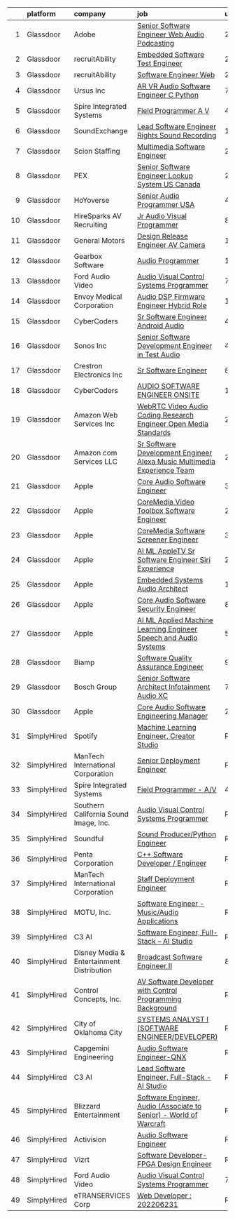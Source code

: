 

|    | platform    | company                                   | job                                                                                                                                                                                                                                                                                                                                                                                                                                                                                                                                                                                                                                                                                                                                                                                                                                                                                                                                                                                                                                                                                                                                                                                                                                                                                                                                                                                                                                                                       | update_time   | location                       |
|---:|:------------|:------------------------------------------|:--------------------------------------------------------------------------------------------------------------------------------------------------------------------------------------------------------------------------------------------------------------------------------------------------------------------------------------------------------------------------------------------------------------------------------------------------------------------------------------------------------------------------------------------------------------------------------------------------------------------------------------------------------------------------------------------------------------------------------------------------------------------------------------------------------------------------------------------------------------------------------------------------------------------------------------------------------------------------------------------------------------------------------------------------------------------------------------------------------------------------------------------------------------------------------------------------------------------------------------------------------------------------------------------------------------------------------------------------------------------------------------------------------------------------------------------------------------------------|:--------------|:-------------------------------|
|  1 | Glassdoor   | Adobe                                     | [Senior Software Engineer  Web   Audio   Podcasting ](https://www.glassdoor.com/partner/jobListing.htm?pos=118&ao=1136043&s=58&guid=0000018205c480299f495801545ea239&src=GD_JOB_AD&t=SR&vt=w&cs=1_be61c827&cb=1657954140731&jobListingId=1008002518254&jrtk=3-0-1g82s908skf3o801-1g82s909bi176800-64add86b6b132821-)                                                                                                                                                                                                                                                                                                                                                                                                                                                                                                                                                                                                                                                                                                                                                                                                                                                                                                                                                                                                                                                                                                                                                      | 2d            | New York, NY                   |
|  2 | Glassdoor   | recruitAbility                            | [Embedded Software Test Engineer](https://www.glassdoor.com/partner/jobListing.htm?pos=109&ao=1110586&s=58&guid=0000018205c480299f495801545ea239&src=GD_JOB_AD&t=SR&vt=w&ea=1&cs=1_becf4721&cb=1657954140730&jobListingId=1008003116419&cpc=BAEB662971763A76&jrtk=3-0-1g82s908skf3o801-1g82s909bi176800-14ee1085f0ddd77c--6NYlbfkN0CGG9KWCDlpnNsyBDyIiP_Q0811kl3MMa1wmNp0I1WtkTaTZU1gJWaiKEGe9oYuZ3DHn8XTUqrU6PjClY0KvtMUqA80y_WMLTe7ZnanjtNK0bEw3SGtCO1O1LCWK6c0wNjzUvOERm-5kJe6aoNMpkHGPvLMIIz7_rd0O-OMhoitjeJxwIV1ii1KXQqgfAn9YMMzM-A8JNfNbXdNAwW59u8lPpT4UYxP6jzZsM8PKrA7hmg91UaBtwBF0KlBTwyWeoXsoKdMBBi8HG-twbsL8L_9_quYijh44RrsI1m7V6trd01RepdClusULqqqLdvVdURGg6V_ftIAHQR12iDUQWVaaHBrkT92sWiqIeYR1jtCSSEcN_2b74EwueU8CnHT1eV9FRtuTmGj0uH5Vz25JIt0ZO7UGhzp7denW22vqHbRy8STNPMDjC7OaJ2z1Tncem4dMtQkTQhMg8fK69byWcUoyvMachpy76l4OPR5d0o9VHIufCHAlzdIrMldNv6QmcAjUhnrdeMesg%3D%3D)                                                                                                                                                                                                                                                                                                                                                                                                                                                                                                                                                                                    | 2d            | Anaheim, CA                    |
|  3 | Glassdoor   | recruitAbility                            | [Software Engineer  Web](https://www.glassdoor.com/partner/jobListing.htm?pos=112&ao=1110586&s=58&guid=0000018205c480299f495801545ea239&src=GD_JOB_AD&t=SR&vt=w&ea=1&cs=1_e9bef55f&cb=1657954140730&jobListingId=1008003116265&cpc=0FE1F5EA2BC84A01&jrtk=3-0-1g82s908skf3o801-1g82s909bi176800-6ad9ddb9c448fb14--6NYlbfkN0CGG9KWCDlpnNsyBDyIiP_Q0811kl3MMa1wmNp0I1WtkTaTZU1gJWaiKEGe9oYuZ3DHn8XTUqrU6KwcH8-67kXiV27aB4BIG-relbCmTpqbodpJLhoXnjzNVRkwaTmVJvs1ch1w6bfXJZY9hPF1Z6WKVJ1MjVJXmWRPAY8QfRMx-NiD3ODvP0LtSBFOAN2BiQpOT6ZiGDGO2UNtGparHBKu8qTbc3eIyRbqr-lssEeGuU9zMwVSscy3jAv-9qCgonz3-TqNM6u7JeuiNQGALxtke1x4r4VB9n72gQKwse6LPXuJLiQp7JlnrBHfYgjbmDNsxcB9b-R5sbp_6Ze500ZbbnSXTE81eeYp-elcWcvg847akIhubSYPIM5rNOfqbYGnt7yLEyuyoRB78qtUAuyiQ1GtMM5wn3ByiF7JWDUod9heC6pXYHimYL-AcgOdBJoq84zh7rl3AHwVrz-Tj8QWkJClMag3sBgMLnJUfyifC7-Ko1bwx2JDHedvlz2MRIp4M5reOIueVg%3D%3D)                                                                                                                                                                                                                                                                                                                                                                                                                                                                                                                                                                                             | 2d            | Anaheim, CA                    |
|  4 | Glassdoor   | Ursus  Inc                                | [AR VR Audio Software Engineer   C   Python](https://www.glassdoor.com/partner/jobListing.htm?pos=111&ao=1110586&s=58&guid=0000018205c480299f495801545ea239&src=GD_JOB_AD&t=SR&vt=w&ea=1&cs=1_b2b820ce&cb=1657954140730&jobListingId=1007993377891&cpc=C891152315FA1AD8&jrtk=3-0-1g82s908skf3o801-1g82s909bi176800-aa3ce2fb02d8ce81--6NYlbfkN0CT8vBT9H5mqECx2dfLV_FONLPDKpIRssxVwtj05Tmm4rA5I0VNOPdM1oYsK66ov5oIrm6uNt0XDvpl2KYEwQICSaD5MLEKBZUJ16SpRSONk4KxDzLgWuNHc-mKZGUkO1IWuKva4frPteSuou09hRerYEP3Zpi81Lc8E9fKSHP7VIDxORxefithbZH9PCMwkDukGkVZREcWMM9hVPJ9fODmdt4RfzPiA7lnwPGjRh2I_k9VvPcZ9j8QIULubvdA6fo_5Nl_hcuOiz1TaPpLI9OQl0YoX_Ue4t-U8z3hCVWY2NboO7bSiJ273qSPoPBwZUJmjPPUGWEHR0nT0T575uWdTPPA7ZjrbbSxGbqVGjyCk1UhyvZhBi-l_V56YZSPh1fZG45zXJbY7DgqN2M7wRciRJWpi53Ck_8btodY9ZcvlXGH7Q_OCQQBwJhZBfpPhnSXGF9VLTinmqh36fa3vohhcIbOlHJ1HtBzaRK5F4yvuwZ3JlCf_leRQFrWW0VL9yFzi_ktEE6SKT5ELpvAbZeJx_LZ04ptGBQAjH_k1JVqVDPuu-vQGMpXgyVFNc96aK_oD1_lsobKxwW2rnoZU7h1oOfaFdu_XXi4Ev9c2gvy4dgMbIfwrqkHR9OXNVZaKJhPlF3A_odngGqZR_NgM9HJQY8rK9tmYfHoWGqmXFyMY-f8_oO9sory4IzKa19VFwRjI_nFqcafHkmsGkyc4qFhsZmwS6n1Ls4yNR2vj3ZukTolN6rS7k2Ej0yewpQLhxiTck-ktazu7BSPgfasQFcs5hLDL-cNR2OEbG-iQvwKwQTGGvaBuhXGleMU4dUw3B640Ap8hSJ7tAXO4oT3pNc2yMxy47ebnv_hPvCnklJw_NFzAm4bdv-Fse11F5_ND5xaqlfiyDD2E86nGdKS8W7p9vsFXlSutyfhyJnKoPgy-6lU9ru_6wKx9ZSNewsRDJ7Wkk1BM1hPFFgT-jEQVrs22JVD2tunvUE50P5dRBDxpF8-TUx2MT9x0CJIIA-N2Ys%3D)                                                       | 7d            | Redmond, WA                    |
|  5 | Glassdoor   | Spire Integrated Systems                  | [Field Programmer   A V](https://www.glassdoor.com/partner/jobListing.htm?pos=102&ao=1110586&s=58&guid=0000018205c480299f495801545ea239&src=GD_JOB_AD&t=SR&vt=w&ea=1&cs=1_c3f93a7d&cb=1657954140728&jobListingId=1007997639031&cpc=D99DB9A39DE67464&jrtk=3-0-1g82s908skf3o801-1g82s909bi176800-2397039f547f99e3--6NYlbfkN0CH4aig5Ztd-45FrZS1-WrZIx-owN4hI8D535o7deO_foMxi14zJY8Dl-iXBCi5-CM3w5g23qmJ-ktnjVnjuJBzx-cKeSf6eZw6woDE2hx1_Mnp2EQThVDPCgzoriW_Y-7NSX1ENEAuKAC6sQfhAm68rLxz6MK62uRJ3e5-n5roEiDcmNLtAaNDu1zfO-dBc7Lc30JXDwH_H8sRtP-CfBDfh2s6U5o74-8_xlh4tQRm3QhUzcMlf1xYPTK-scq8niFsVy9SJLkBOknl3mGUeM8DaFH-wdi5FqbhY_nR7qg68SLAuPmcvc5sbsudcSPy30buPFBIdXzpAYcUbNEyndH_Co66itdCUwlvbqzhZrBoj_U6GXX-lDSKwPpxWm9GIkS1N98bdDJ_k2MXpp-y0KmzEcl7EUJQbGFElzRABwKTJMfyGZ0XWhbmz4BSwKZKDMvKe4WBcvg8F7OsyH0gnOGL8X4DLIHsy99mSgOvz_Bs2lb4Qs3TiLNmyd7Iq5ggU4s%3D)                                                                                                                                                                                                                                                                                                                                                                                                                                                                                                                                                                                                           | 4d            | Troy, MI                       |
|  6 | Glassdoor   | SoundExchange                             | [Lead Software Engineer  Rights Sound Recording ](https://www.glassdoor.com/partner/jobListing.htm?pos=120&ao=1136043&s=58&guid=0000018205c480299f495801545ea239&src=GD_JOB_AD&t=SR&vt=w&ea=1&cs=1_e105f3e9&cb=1657954140731&jobListingId=1007985084763&jrtk=3-0-1g82s908skf3o801-1g82s909bi176800-7962e222d9be0501-)                                                                                                                                                                                                                                                                                                                                                                                                                                                                                                                                                                                                                                                                                                                                                                                                                                                                                                                                                                                                                                                                                                                                                     | 10d           | Remote                         |
|  7 | Glassdoor   | Scion Staffing                            | [Multimedia Software Engineer](https://www.glassdoor.com/partner/jobListing.htm?pos=103&ao=1110586&s=58&guid=0000018205c480299f495801545ea239&src=GD_JOB_AD&t=SR&vt=w&cs=1_16869d53&cb=1657954140727&jobListingId=1008008577735&cpc=87A0A889578C8297&jrtk=3-0-1g82s908skf3o801-1g82s909bi176800-86843f5f6ef372c1--6NYlbfkN0AxNjU9wWOnkzYrjpAN9mGGJnqCtvXlnsxswceXA4p8arctmlbenC8IxdF6uPF1Mr83u4JysOfJ9jXAqcnIyixLc8sR0avTryqxqhsjIuS_un4kaGkiHc7oB86RMT2ITrCdePbM3eD71JQdqznPbcYeVtpv43avgX-ITicl4Ngo4aUJJAOd8rZuN8B_SHgcLLOi0lDzpDPam73igpMsyUucKttsv7jFF5jXOVkLQRw-yFYMMSAy8aRKH9fuiHEDaEkVPh2Bp-08SkOsBCHIfMl-S5mIIuvB6GJcQcfxtg7CYtB_xzoS1u93cRxXhibJpyxoxoH43V-oveZsNJKIbsHs3WhdqN1JPOpbOm2Q7JAiRJwsaysDt-1OhdbkfAc1IPz2LT8VmCTInFtsmKLSF00vwTz0mPZfb5dCMdhkROvRywfYyjHlFVViW39gadi-RiUNLB4V--3s1wU-djhw45zILNqb7w1RdRALeQsXvT5nuXptjSsiih5pMSGw7owdZe6P3dXoFAXu-w%3D%3D)                                                                                                                                                                                                                                                                                                                                                                                                                                                                                                                                                                                            | 24h           | Redmond, WA                    |
|  8 | Glassdoor   | PEX                                       | [Senior Software Engineer   Lookup System  US  Canada ](https://www.glassdoor.com/partner/jobListing.htm?pos=116&ao=1136043&s=58&guid=0000018205c480299f495801545ea239&src=GD_JOB_AD&t=SR&vt=w&cs=1_4e58e232&cb=1657954140730&jobListingId=1008002579764&jrtk=3-0-1g82s908skf3o801-1g82s909bi176800-c509ac628109f22c-)                                                                                                                                                                                                                                                                                                                                                                                                                                                                                                                                                                                                                                                                                                                                                                                                                                                                                                                                                                                                                                                                                                                                                    | 2d            | Remote                         |
|  9 | Glassdoor   | HoYoverse                                 | [Senior Audio Programmer  USA ](https://www.glassdoor.com/partner/jobListing.htm?pos=126&ao=1136043&s=58&guid=0000018205c480299f495801545ea239&src=GD_JOB_AD&t=SR&vt=w&ea=1&cs=1_dfbc041e&cb=1657954140731&jobListingId=1007999002034&jrtk=3-0-1g82s908skf3o801-1g82s909bi176800-55bd4dff7ed35fd7-)                                                                                                                                                                                                                                                                                                                                                                                                                                                                                                                                                                                                                                                                                                                                                                                                                                                                                                                                                                                                                                                                                                                                                                       | 4d            | Los Angeles, CA                |
| 10 | Glassdoor   | HireSparks AV Recruiting                  | [Jr  Audio Visual Programmer](https://www.glassdoor.com/partner/jobListing.htm?pos=107&ao=1110586&s=58&guid=0000018205c480299f495801545ea239&src=GD_JOB_AD&t=SR&vt=w&ea=1&cs=1_f9a29d25&cb=1657954140729&jobListingId=1007990589401&cpc=65CC663E25211861&jrtk=3-0-1g82s908skf3o801-1g82s909bi176800-3645d3de07ee691e--6NYlbfkN0CgISsLKYw0qJRFWluNVVgIYeD3xM8qesrjCvAKwjwwKRSQqxAUlElEhVVO1a0J4Unh9MYd1JqPkQC11VzVzI6yg52sATyjgpvMUk0BUitp0u6dvzaBntZv5uGPwrmlY2rICOfOV3e1M7oxBnFa0aB2XTgOd7Gr7MyaAELUGl7tizV7Ga54Kq26hB4Sqs75kd-TBZF6lL8pm7gzSeuaHx0GLej2uOoRxPGk2Z2tC_MFI069jmk3_1rI62pUCevzEgY_Llva5QiHYVN4x38wKWz3icWtR0bGhWHzXki6Rg3IPApkW7BUcwYtQLVlyKY8MoCSVJ6-z_T50FU-Q4YxnASNuPOOrrnXFnBHhx9hzbyNwqYB7UtiNX2a18I0lEa1cwcilQDm7Qf2g7WmqRsqcgaItIIq3wJ0UZPZ-RP4vfyYyRc4KdavOmUdH_SLcM4MsDHAtjipxY5Sb7C8FXl3ZMcUVhdbz8XWslb_ilQ86rKYK8GL7irxCwkQWmbiTY-nXh4nOwsR5T-y8cyPbONrd3n-)                                                                                                                                                                                                                                                                                                                                                                                                                                                                                                                                                                                    | 8d            | Richmond, VA                   |
| 11 | Glassdoor   | General Motors                            | [Design Release Engineer   AV Camera](https://www.glassdoor.com/partner/jobListing.htm?pos=125&ao=1136043&s=58&guid=0000018205c480299f495801545ea239&src=GD_JOB_AD&t=SR&vt=w&cs=1_e11be92b&cb=1657954140731&jobListingId=1007979241599&jrtk=3-0-1g82s908skf3o801-1g82s909bi176800-e91fb23f7f6e60ba-)                                                                                                                                                                                                                                                                                                                                                                                                                                                                                                                                                                                                                                                                                                                                                                                                                                                                                                                                                                                                                                                                                                                                                                      | 13d           | Warren, MI                     |
| 12 | Glassdoor   | Gearbox Software                          | [Audio Programmer](https://www.glassdoor.com/partner/jobListing.htm?pos=117&ao=1136043&s=58&guid=0000018205c480299f495801545ea239&src=GD_JOB_AD&t=SR&vt=w&ea=1&cs=1_5429831e&cb=1657954140731&jobListingId=1008004819041&jrtk=3-0-1g82s908skf3o801-1g82s909bi176800-0db689fb5b7447f5-)                                                                                                                                                                                                                                                                                                                                                                                                                                                                                                                                                                                                                                                                                                                                                                                                                                                                                                                                                                                                                                                                                                                                                                                    | 1d            | Frisco, TX                     |
| 13 | Glassdoor   | Ford Audio Video                          | [Audio Visual Control Systems Programmer](https://www.glassdoor.com/partner/jobListing.htm?pos=108&ao=1110586&s=58&guid=0000018205c480299f495801545ea239&src=GD_JOB_AD&t=SR&vt=w&ea=1&cs=1_7999d364&cb=1657954140729&jobListingId=1007993153452&cpc=2CAED5C921A5F994&jrtk=3-0-1g82s908skf3o801-1g82s909bi176800-31a0b96f404ea3a8--6NYlbfkN0D5Qh5ztHRJazBopTDU4c15ovZ4yuEHLDrRszDAd4mXZRsr2aoL_6kyvfTn-LJU51pfre6E6lAVjteulF4h9j2DhtncMlFW9NACN249CLlXVlYCB3xTOuWZTqHHeUdDnJ_qGbF9xoTRWOwK2nfh0hweUL8UG5ul4oeMT6ZzQANxwJ9TDW0fm8JKqrqzg9XGIoEgUvOR2GE57nu5MfWlmyXhyBuNxDI-y9eeYMiOd8oj-J-9LKvDzsd_ZflZ7uJUY0Fdl8kStmJO_aUL-2gqtCCLWsspg83gVA0FElYutP5anEaCWLjgGTkcNhleEjYmo0hxJATbi7FlqmJEefyGddw2jgW46-Bh6QM2MAZdKOMkCQ5nNxcbCviRKNyMKEYCqOdEPgAvTe5MeAi_ITcmh_2zV5P0eWaociMQG3Kxdv6otw8Mrbxn_cLVHU__INHKvspoZoLVQTDfk-VUoU41Z1aOy2KxWqZUuXkQrIC54ZH_PbkAi-at9kkoxrQ0htIyY3BFAo3dynBMJBdpmkfC7SrH)                                                                                                                                                                                                                                                                                                                                                                                                                                                                                                                                                                        | 7d            | Dallas, TX                     |
| 14 | Glassdoor   | Envoy Medical Corporation                 | [Audio DSP Firmware Engineer  Hybrid Role ](https://www.glassdoor.com/partner/jobListing.htm?pos=101&ao=1110586&s=58&guid=0000018205c480299f495801545ea239&src=GD_JOB_AD&t=SR&vt=w&ea=1&cs=1_15ddcc0d&cb=1657954140727&jobListingId=1007982843269&cpc=281FE6ECBEE2538F&jrtk=3-0-1g82s908skf3o801-1g82s909bi176800-1a8667a6952a7d3f--6NYlbfkN0C2SVAOpOeIWQkPp9EeCSLxTLheLRty2uanDx8E9nXZ3vo_i2DCYlseHe8MlqP0GQrwO9cNewLpOxVPax3blNM7tR65ucCZ_LJY0bOTgnoi3fYnvrn6CGy52bnNlpOl79nDB8WILpGyF19NTpy5P6wBcBXV3KL3xsTIiZ_23L9qdJ9WrVTiU8K0LXcy-92zjF24LdP_fC4tQkPtPFCXfHU5itjzpElkzD4jKc6FjoR1bhU-XoKMTBLR6jwCx1KFRMy4Si7Z3YT9XFO-kK-jRklxym_lded6hnTO2ZJDSyONeU4kAe3mOhZxt25DqUS-sD8IDC3flvMJC1AfbX8CjoOf52wf_jh1mWEAEFY3UZHdtZitxh1rTzZSMztFOP9Qtxr6OA_JqEH3Og9Gos-7KbVPJ2Sqzg7Ml-HgZElIJXrACvVAzZEgKlzs7E3Xx2x0Dn_eW0F_WcqZh13OQn1ipVEaHO14MRgbRSjPf7RHsoR3QscI8B5BcA5wOQ6HECK3vNNILiKJPALTnFPHE3oZnQPFM-yLPBmwluA%3D)                                                                                                                                                                                                                                                                                                                                                                                                                                                                                                                                                        | 11d           | Saint Paul, MN                 |
| 15 | Glassdoor   | CyberCoders                               | [Sr  Software Engineer   Android Audio](https://www.glassdoor.com/partner/jobListing.htm?pos=114&ao=1110586&s=58&guid=0000018205c480299f495801545ea239&src=GD_JOB_AD&t=SR&vt=w&ea=1&cs=1_176633ca&cb=1657954140730&jobListingId=1007997833799&cpc=2CAED5C921A5F994&jrtk=3-0-1g82s908skf3o801-1g82s909bi176800-49675f4415adae16--6NYlbfkN0CpFJQzrgRR8WqXWK1qKKEqALWJw739KlKqr2H-MSI4eoBlI4EFrmor2FYZMP3muM3cVikKu2JHMIMHKH7OgsnobnFArsWob7FbP5p1dVI68KPdJDbuXPpjnTQjCriaqzd-851NEQ79SLd5dKuTeSn7kOpSuJM2odUQ_RL9ocUw034ZM1Gv5euE7Ae6RhwNfzPwF55rfeqVUfTnpebJoF9PFiVlfoVJ5nth3F3fGnJ53Bj2_2WsFz9F4Tb887LXNhjCfho_G5M5-P5fo2hOY45MRhreuhTQSCxAHWEMfeFEm0i65MtaOgzC2H6-92cKPp9vJ_y7xb0qeP0114Dd9Yyd0SZMjtF2G5sBCX4LzSlScA-rM0-fPzMp35vM1bkznbv1gI6fA2tPckFs1uPs3mB7V_h0FvqdLqSj76aowdz94ZZyBFuhrs4lB_YpT5LU-qMfgjpmNldUr_V62raPFN_0h10Ghz7A3wm8TnAmqHjpBQ-6Kt4zd5lGsjqFqKRf4gDObSgO-eXfz4QdiqJVkLDEm4VfWjyvEx6wlXZo0-iEqdph_171NY6qtqaSwQxqrhZ4US6h2gKKyw0wBYdJHaMyv0wooan-cG00yL2Tf5XeFofpLGaD6cegKRHbLCD1BaUng_ZfLFAF2uPb4oKjDEoaI20HZkesR1Cso3ckU3oWUTECgQhI9_QjlWLZb4xISHm3O5kjnhDm3lFY8a_8BSzH7xMx4t29cpe2R4BSdglaQ_NYmSD6l3Tc8uoox6Bs4Nk_uaOIjchIhyWboujeRIqUAhhMLgfkOBXVvaKy5D9zNPQoNQBmyv_lWBmTao1mF01UHfY-6-s6Q442QLB0mDxHHmDFkiuB9tndDIVVoffyMO9uaeuWdSjPhbCPTX-fOrzr5d5RCTbNLDLH2UavxpEEWW00sx_nTiCm-ps3B8EkiixGynJfn6HX5CRhqdKPbscR7NDB083vfavNPoklW0P3xoVthR7wJ0I%3D)                                                                                            | 4d            | Encinitas, CA                  |
| 16 | Glassdoor   | Sonos  Inc                                | [Senior Software Development Engineer in Test  Audio](https://www.glassdoor.com/partner/jobListing.htm?pos=121&ao=1136043&s=58&guid=0000018205c480299f495801545ea239&src=GD_JOB_AD&t=SR&vt=w&cs=1_c9117cf1&cb=1657954140731&jobListingId=1007998832395&jrtk=3-0-1g82s908skf3o801-1g82s909bi176800-caf06fc64295be09-)                                                                                                                                                                                                                                                                                                                                                                                                                                                                                                                                                                                                                                                                                                                                                                                                                                                                                                                                                                                                                                                                                                                                                      | 4d            | Boston, MA                     |
| 17 | Glassdoor   | Crestron Electronics Inc                  | [Sr  Software Engineer](https://www.glassdoor.com/partner/jobListing.htm?pos=130&ao=1136043&s=58&guid=0000018205c480299f495801545ea239&src=GD_JOB_AD&t=SR&vt=w&cs=1_47f41781&cb=1657954140731&jobListingId=1007991318867&jrtk=3-0-1g82s908skf3o801-1g82s909bi176800-606620f489b5f575-)                                                                                                                                                                                                                                                                                                                                                                                                                                                                                                                                                                                                                                                                                                                                                                                                                                                                                                                                                                                                                                                                                                                                                                                    | 8d            | Rockleigh, NJ                  |
| 18 | Glassdoor   | CyberCoders                               | [AUDIO SOFTWARE ENGINEER   ONSITE](https://www.glassdoor.com/partner/jobListing.htm?pos=113&ao=1110586&s=58&guid=0000018205c480299f495801545ea239&src=GD_JOB_AD&t=SR&vt=w&ea=1&cs=1_e2b35e1c&cb=1657954140730&jobListingId=1008006665023&cpc=FB7E4A1762AE5BEC&jrtk=3-0-1g82s908skf3o801-1g82s909bi176800-2ff1cc77f42eddd1--6NYlbfkN0CpFJQzrgRR8WqXWK1qKKEqALWJw739KlKqr2H-MSI4eoBlI4EFrmor2FYZMP3muM2kxx5uO2PbG22L_DqjMKSGkSMr72wuFRtQPwBrIZDfiGff-0c872zVycMFxCNRASn7iQ4bjUvM0HYH4hP_2s7LsNaLu3YU4warQa8DVGQJOsQ5qDGQh8IxKe8X4J7xeL1hAf51JeJXzr4_cPLYVlPgauIxXt2DZNTKq-hyrz7yGitC-8uCsdCVQIVZtK9NUkwydhbE4uj18oBihMx11YiHanxTJ480rNA0O4zO-zrFyv397FaG3su23w2UD6TRhV5WeZK4dM6-n8IFLtZ0S1ZtOB-9cCPUTp01tTIDF4ZFCwfFgkQ-yyeP0guOh_rYZMIsEXdO6WgZcVBUoJguctLZMIttE9uijCbOoKFOLKQuy-CMedIC7UEJXiL15vUbnNVYp6aworOoGFf0XiydjUKAZ9zz5vPKEieOZVb5hTA-2s3_XkO_FGQ8-JEiPVx-3leJIbIvhS8rnVVztvuLUyjDgHVG652vnCwDEJQup7D3rnLsRlzBpR00kfQM0VfhjXWKxPkj_d5HZIVMMRl8pHpFU5QHW-9u-SuggCusyCV_yq3TwKxyMQQyj8QS-QNWzm84Xj6LG6wgKU8vp16doAFL62dsUiGr9MW-YW14LKmHZAhkdqNtCG92hcNu6mCWPuSikFkp3G_poLS0jlF08geoJmITrSO8_iT09wHR2zeJUXy7aGE5aW_wpUujVkSVzpuq3Zd1xzYCHsX6TaoFfV_HqxRFwDA_d4xSj6ctLz7JhaGYaJqaKH--jjxTNUNdhYM0LoamS-XyaC6VBa4OjGJfUnOqLojPMPIDYi2QCOjBTPn1OpLmynmh5dcLECZrBF5fn4YdU09EGb8l86OYsXQVzR1CVkTfR11-rEXZedWP8-nteI7WaRg83wv8DM18pH3y3SG_1INUkfXcL9TIP_4cWx7Banz9Q3CX4dXH318evQ%3D%3D)                                                                                   | 1d            | San Jose, CA                   |
| 19 | Glassdoor   | Amazon Web Services  Inc                  | [WebRTC   Video Audio Coding Research Engineer  Open Media Standards](https://www.glassdoor.com/partner/jobListing.htm?pos=123&ao=1136043&s=58&guid=0000018205c480299f495801545ea239&src=GD_JOB_AD&t=SR&vt=w&cs=1_ab98fae1&cb=1657954140731&jobListingId=1008008707219&jrtk=3-0-1g82s908skf3o801-1g82s909bi176800-9c2a35bc84563ab9-)                                                                                                                                                                                                                                                                                                                                                                                                                                                                                                                                                                                                                                                                                                                                                                                                                                                                                                                                                                                                                                                                                                                                      | 24h           | East Palo Alto, CA             |
| 20 | Glassdoor   | Amazon com Services LLC                   | [Sr  Software Development Engineer  Alexa Music Multimedia Experience Team](https://www.glassdoor.com/partner/jobListing.htm?pos=122&ao=1136043&s=58&guid=0000018205c480299f495801545ea239&src=GD_JOB_AD&t=SR&vt=w&cs=1_1a6aa2b0&cb=1657954140731&jobListingId=1008001957051&jrtk=3-0-1g82s908skf3o801-1g82s909bi176800-a5865f222abe1876-)                                                                                                                                                                                                                                                                                                                                                                                                                                                                                                                                                                                                                                                                                                                                                                                                                                                                                                                                                                                                                                                                                                                                | 2d            | Seattle, WA                    |
| 21 | Glassdoor   | Apple                                     | [Core Audio Software Engineer](https://www.glassdoor.com/partner/jobListing.htm?pos=115&ao=1136043&s=58&guid=0000018205c480299f495801545ea239&src=GD_JOB_AD&t=SR&vt=w&cs=1_149789c0&cb=1657954140730&jobListingId=1008001678964&jrtk=3-0-1g82s908skf3o801-1g82s909bi176800-fec588ef0f4fa1db-)                                                                                                                                                                                                                                                                                                                                                                                                                                                                                                                                                                                                                                                                                                                                                                                                                                                                                                                                                                                                                                                                                                                                                                             | 3d            | Cupertino, CA                  |
| 22 | Glassdoor   | Apple                                     | [CoreMedia Video Toolbox Software Engineer](https://www.glassdoor.com/partner/jobListing.htm?pos=105&ao=1110586&s=58&guid=0000018205c480299f495801545ea239&src=GD_JOB_AD&t=SR&vt=w&cs=1_690bb4f7&cb=1657954140728&jobListingId=1008009138645&cpc=FB7E4A1762AE5BEC&jrtk=3-0-1g82s908skf3o801-1g82s909bi176800-1f9cfe7e86b5b2a0--6NYlbfkN0BvKrLyj5gPmtZO9T8euul8TCxuuKNOtzRJOomxnwSEodTz2Bc-sPZlC5mDe-NOaJhD_Bkt0MftzV6HNkf3iH5C-gDV5Z6RmFNLmPBZAnWt4LqG2FsQJus6ufqmPnE6A0izbS0UuNxE5wCPoBM2bGBI9Kq0K8JSkf-6Pb_JmDENLklk5hRh8XR3plALLdOWjDk6L7j3nVpGR41bnqd9KWOufDVrvHEKh0V_ScSgX7tgZd1f6Lldg80IHYYR7hfpln7RoCLZ2OFqNicGB37ghTyLQp5nOtAyTnPB67-SmbueVPcOYifNjo-uIsGyDypinibY7PFlIgmkPwNFfeEIIRnWoEIAAFD0o9XG083sCO91Uhj54rUGbi4u4o9lC3uwNd-bsYoBFiNagKwmUgyRC8sz1MQ4yaYkScBRMkc1TeZBfkjNAylOFJloaURJNnmkXA6boYsOvK8IXXa3n0opGCuJuvsoN498xqGddaACkd_BCUUPpJwOTNT6KUrVyNUlnSY_GHra_F2y3FMGRH7IAruv5tyfsdR051VnEFoCYcY-lTBcsiVoHI-7oNuXC-epuuYNo3vm0dEngDjilY9AMBoi4pY8RsezbM3XeI8VJvtD07IyZ0pN95VGXBNw3nL-OwZcz17_GcKO0cGWdUQ5_5_UNNTWfB8nJhovLd-JHNTVViu1bOol2rtac27AN8afOY8gnwwCDMhs1HGczJ8rvaf-_Tbzed0H9TgJ-ka_l2lZkYk-ZpHot530XpPV2mfNIQ6I_IyK46gE2Xd7P-IyBPtGnyrFH7DtRhRQL6GFOBuZY5Wu1U9fO8ObrN0MFUu1zq9T-2XBCCwhC64HPEdxulkH0uGx9GkKAByuM032IG0h-IjjftzKoZZPgt9mUyOb9d5xt23GHT4Qg6bQtA_zIaiFmOOqXtpDCWcpzQHvDChb1VL56n-qnsjMgsVkWaOLWWawF9KRyiFiEfO4h6fqkAw_xPEHFRBPb5bK1i8nn6WmVw%3D%3D)                                                                               | 24h           | San Diego, CA                  |
| 23 | Glassdoor   | Apple                                     | [CoreMedia Software Screener Engineer](https://www.glassdoor.com/partner/jobListing.htm?pos=106&ao=1110586&s=58&guid=0000018205c480299f495801545ea239&src=GD_JOB_AD&t=SR&vt=w&cs=1_148a83d6&cb=1657954140729&jobListingId=1007999357343&cpc=334ABAF5D42DC775&jrtk=3-0-1g82s908skf3o801-1g82s909bi176800-5ddbcdca97016e72--6NYlbfkN0BvKrLyj5gPmtZO9T8euul8TCxuuKNOtzRJOomxnwSEodTz2Bc-sPZlC5mDe-NOaJhDQ-SEHj4phCWpnge87OdxHJsUwnV4M_Mzuc-_RxBIqHo5rEMffnWwsI-zYPZkWbilNmgzkdituaokI-xGuCJtAZB3NAwhLjEWys223VSyLIdBPAvequ_pCSNwjmAErmDqrFv84YDGrpTgybu8XYdXb0VlZnNXPrDsm0bQKsXJXC86Hiu8SSNf7BLxy_VBL26YH9pJt-aZlPTTMCAOyqH-N7ybTd5QFQufTo99NpBqwyrInA3WTsmBVcg9puED38brocsVeZwlEV6vmSbSR_zbRzxgV6U4XISooSlwEClJnvrDpXVaAyX0_-WWhoFlkau36Sc8tGbzidsbBNq9YeC3vdihoUM9Q2tnYl06EnveCoW9Dwko0-Hl9fFLgoUkFZCLrdOhxSGDu9-L-8Ly0lIciO3oy1ehgQZU9I1SlZ_XjyqiKQmEgtHWHUw4gTJ0AwioMnewAe0f0WRyEONM8HipsEqcAOeapNK1Xpd3bYrjS0NfL4Nuo5xWagPE1ClkkslvlpaIc8alRWPq_kRwqjJvC6UoN0uzwTyPxaiAGvgHY_gBvPLLLWatYU9FmC-cKy-EWhc5fLebq_BLjhxOmur4hlpJK0eoxSzdISMfjurVvLSffPBj3gMi-MzwLxjjpyJo5UsqbPjKIZz3B8a5cngLLajoiiou67OJczT0RPnCEBmrp3pKn2zihCxa--lhPwAlCYck-rsllNDIsPovJ2NUwEMxev1GehTS6eQsS0JlcJZZQFujW_8N4PZZrU8MP5DUiWsUNERBRmFWQa-Ge5E1UZr7OZS_1t8__vdRat4UzCa10_8LTcTxBzuuG_-X2lIevJGHojFirsBNmiAT8wKfAicNALSmch8sKK8yQRGO-wFfbkbnzfGa1DP7W0KS-r1-5RHo7hHVGFQKFGTPuhs7wuuzZeAtlwI%3D)                                                                                                  | 3d            | San Diego, CA                  |
| 24 | Glassdoor   | Apple                                     | [AI ML   AppleTV Sr  Software Engineer  Siri Experience](https://www.glassdoor.com/partner/jobListing.htm?pos=127&ao=1136043&s=58&guid=0000018205c480299f495801545ea239&src=GD_JOB_AD&t=SR&vt=w&cs=1_1d31e818&cb=1657954140731&jobListingId=1008009264057&jrtk=3-0-1g82s908skf3o801-1g82s909bi176800-32dc6b2cabfb01f7-)                                                                                                                                                                                                                                                                                                                                                                                                                                                                                                                                                                                                                                                                                                                                                                                                                                                                                                                                                                                                                                                                                                                                                   | 24h           | Cupertino, CA                  |
| 25 | Glassdoor   | Apple                                     | [Embedded Systems Audio Architect](https://www.glassdoor.com/partner/jobListing.htm?pos=110&ao=1110586&s=58&guid=0000018205c480299f495801545ea239&src=GD_JOB_AD&t=SR&vt=w&cs=1_12a24935&cb=1657954140729&jobListingId=1007979187769&cpc=AC285F3A3ECA6BB0&jrtk=3-0-1g82s908skf3o801-1g82s909bi176800-ce2327862a81b1a2--6NYlbfkN0BvKrLyj5gPmtZO9T8euul8TCxuuKNOtzRJOomxnwSEodTz2Bc-sPZlO_uSwsktAegCjBFkktJ1XsZ0gtvmI_BGcaZnHufLVPIZfVsfuI-lXO08vqSdoBimat9I2D7b5PlrZZ-UUP0tejEMVrF9J2aItixeIhlnGAEnp2zvrRJ_VYmKFzsPTYGWbfxXOa69Rsg6-ztxhHTMgJd1jEtjVNx1AGG5szlSqdDJg-TwiCaQIKu0A0qHDPihwAwg6dUYQXHuChI1d9BCquUm2LiI86jaDJ2mIoWq3ZF02NxW-y090tXYXA4H9PwZuOB8Wzd5oBAme9L4FKbayWs5tl-ULavN7SPP4gLTGaXjRdD_MbVnrxRi79BR9RXuSe_xvcNgfe7glVdnoTsMxxwYSMK8GpYAQZKrSBFfWaiAk-2AhoPgaGs2K94q3OXVrLXnT5L1wWdbfPdSNLDuDzBTwrPQB0hv-1dQUSE4pDtVABy9UB946lqfYzzWwgPrVHhb9bY4bhZg5NGoJagIDoaFZE8M3j87JxY3twpgxdt7wYEgTJ9bif-Ukq1cnnjC9oPtTF2KWGzXoEZaytXfKhSs0FegQPb9zZd8Wa_IKkVtF2hgh3tPaU27fIUgHyQzkQ-EWAD6dDA4WFi9bupDSjOnksS9O2cFDGf7BYdMqqzIBliaaAt427bWTX1eE7Tsj9a56Ds20P3iAYvkKH3f_D6Nik7QOw-VAQKg2ytDbKw4x1aw4NOXQTzQ48WWIZKEwBABRwuFY42--tr361EenLDMN6VjVDvmZ0uKyXTn9MLkYMh5tdEk4yE-aAbTEPNjfCaBi7Cqmrpq62-oxy0_Gh3pQK4yWaokBSmEnoaBTyNvWBaDxLzPrzzIkZ_tJCYDeLF-NMsWX1Bws_qN66r4ml6Yx0RxJmzqYLCyyyCE6Wq_7emOQJeRMBt1zmoManA9UM9AKMwlATX0IqX7ZOVmxfWbXh7xQzF6)                                                                                                                    | 13d           | Cupertino, CA                  |
| 26 | Glassdoor   | Apple                                     | [Core Audio Software Security Engineer](https://www.glassdoor.com/partner/jobListing.htm?pos=119&ao=1136043&s=58&guid=0000018205c480299f495801545ea239&src=GD_JOB_AD&t=SR&vt=w&cs=1_5ee09c28&cb=1657954140731&jobListingId=1007991720693&jrtk=3-0-1g82s908skf3o801-1g82s909bi176800-6678b6db18921c11-)                                                                                                                                                                                                                                                                                                                                                                                                                                                                                                                                                                                                                                                                                                                                                                                                                                                                                                                                                                                                                                                                                                                                                                    | 8d            | Cupertino, CA                  |
| 27 | Glassdoor   | Apple                                     | [AI ML   Applied Machine Learning Engineer  Speech and Audio Systems](https://www.glassdoor.com/partner/jobListing.htm?pos=129&ao=1136043&s=58&guid=0000018205c480299f495801545ea239&src=GD_JOB_AD&t=SR&vt=w&cs=1_ffdf585d&cb=1657954140731&jobListingId=1007996386680&jrtk=3-0-1g82s908skf3o801-1g82s909bi176800-24c1d9da24f75876-)                                                                                                                                                                                                                                                                                                                                                                                                                                                                                                                                                                                                                                                                                                                                                                                                                                                                                                                                                                                                                                                                                                                                      | 5d            | Seattle, WA                    |
| 28 | Glassdoor   | Biamp                                     | [Software Quality Assurance Engineer](https://www.glassdoor.com/partner/jobListing.htm?pos=128&ao=1136043&s=58&guid=0000018205c480299f495801545ea239&src=GD_JOB_AD&t=SR&vt=w&ea=1&cs=1_98a3c6a5&cb=1657954140731&jobListingId=1007988994624&jrtk=3-0-1g82s908skf3o801-1g82s909bi176800-c47b8132f48a1980-)                                                                                                                                                                                                                                                                                                                                                                                                                                                                                                                                                                                                                                                                                                                                                                                                                                                                                                                                                                                                                                                                                                                                                                 | 9d            | Beaverton, OR                  |
| 29 | Glassdoor   | Bosch Group                               | [Senior Software Architect   Infotainment Audio   XC](https://www.glassdoor.com/partner/jobListing.htm?pos=104&ao=1110586&s=58&guid=0000018205c480299f495801545ea239&src=GD_JOB_AD&t=SR&vt=w&cs=1_b16a50e0&cb=1657954140728&jobListingId=1007993990765&cpc=B5F6D74B4EF69A07&jrtk=3-0-1g82s908skf3o801-1g82s909bi176800-97c4a49673345f65--6NYlbfkN0C6GWNaujYxALY5cE2_tEHrxFJ_nxpjx3wh1ke1yD6QSF_gWAnu0BYVTdBq5zeqwu_8DmFWRnjnvDhdNu-cJxR5N4E-bjSweJk9l9eYPftDHB3hXsAqXT5jCLzUQFc5uuBbTNam9R7FrKuErp9LNIP5p5pBorowlr8Y7Tr0ILl5Q39Xqd6gCnAdBjVSzmFLTEBuy9Tg0eF8YphdItXPEc8PPhWn0YJNfLjXaPuryK070uOdrDU1ogw0hdDAkEtQR4HIDEENy7xLRsu4VgsHWAjtCvmKNxG4MMh0FZLo005Z4gVa6nkbCgmiP_epWxFlpTC94i3VE0eE7ADBGsSXMoyQyfPZMWKr1qCVyaBProaDXuTpwtC9ilxAUEcVw3DIKh6VIreAHiaFDu-3CVY1ueRRYCujIV0Y_U6RNAXKqO-oi_fmEW1YmjVgv0RUMCXDUsZDhwBcFL-FuHQyAFUnaFFw2nFSwU3zJf_srkLGkdbc7oO9DSEuqhBDtctIrKVDYuWz_0u-DemzO1w2K_6ZmqKtEJrCyJU9FKGX37nqRBjBBAjzfN1onkiHtTDnE68z5gbsbzD-uDxo8At27HhbyaYWDUzNynp7mGeodc5g32lpkd6XoqJn6fm9EguWSDdqixgU9aDst9kTuoqKxmkd5Qe77fC2-c17pYmZmonUnSwXTtqNNzSLmun1_FzVLxHRQeL2Xz3ydx9Qrdjsx4lDFh3TIRBnZ-JMiq3VtQl4o5WAQW8rAD_JLtT_I713aysZmoNqEPrLAi4MlOdqaAd49_1qQmU4lh2FGUO97T7f3-gb-rhrIK4ImRNN_GITvECfFyQsDGBKZhJrYbKAoqzFrAnLzVkgNuX8EdNUWZd3LvAv4hSl0Vyo7NBeJdy-r0MZDGIZPDKXuT5XRmwJIwzCTjGb9wJ1uJknet7xKP5cHNSCjbtWrLIn3lwly-zwq3w86NrFgDqMy0VeK0QxWnokb4E7DycTKAogmCON4qux5uFHylFtWIqbCIMUQ7PGO6YM4lPqqCYeN2tLzFEPqGLySX_CGeNX3Hz_qbgt0tYyYJOOAZuXp8PnU8s3) | 7d            | Plymouth, MI                   |
| 30 | Glassdoor   | Apple                                     | [Core Audio Software Engineering Manager](https://www.glassdoor.com/partner/jobListing.htm?pos=124&ao=1136043&s=58&guid=0000018205c480299f495801545ea239&src=GD_JOB_AD&t=SR&vt=w&cs=1_a54cbb44&cb=1657954140731&jobListingId=1008009264041&jrtk=3-0-1g82s908skf3o801-1g82s909bi176800-fe1772c2e2d0a3e9-)                                                                                                                                                                                                                                                                                                                                                                                                                                                                                                                                                                                                                                                                                                                                                                                                                                                                                                                                                                                                                                                                                                                                                                  | 24h           | Cupertino, CA                  |
| 31 | SimplyHired | Spotify                                   | [Machine Learning Engineer, Creator Studio](https://www.simplyhired.com/job/bnNu0vH-gWzF7ZFA5MauF5HRIsdYKtxYS3Nir7I-kqV0Thsa5RU5LA?q=sound+developer)                                                                                                                                                                                                                                                                                                                                                                                                                                                                                                                                                                                                                                                                                                                                                                                                                                                                                                                                                                                                                                                                                                                                                                                                                                                                                                                     | Recently      | New York, NY                   |
| 32 | SimplyHired | ManTech International Corporation         | [Senior Deployment Engineer](https://www.simplyhired.com/job/C0L7s8dKsJXUkS1bD_TyQFrNT4BDDiXiC8WVp6ZOF1PzFHz51SjQdg?q=sound+developer)                                                                                                                                                                                                                                                                                                                                                                                                                                                                                                                                                                                                                                                                                                                                                                                                                                                                                                                                                                                                                                                                                                                                                                                                                                                                                                                                    | Recently      | Chantilly, VA                  |
| 33 | SimplyHired | Spire Integrated Systems                  | [Field Programmer - A/V](https://www.simplyhired.com/job/YpXiIqhvPQrEkz1ixQSVqF-TYtRjC-1UTDn8qKPdKcdE_yxcDWBb6A?q=sound+developer)                                                                                                                                                                                                                                                                                                                                                                                                                                                                                                                                                                                                                                                                                                                                                                                                                                                                                                                                                                                                                                                                                                                                                                                                                                                                                                                                        | 4d            | Troy, MI                       |
| 34 | SimplyHired | Southern California Sound Image, Inc.     | [Audio Visual Control Systems Programmer](https://www.simplyhired.com/job/rxsHSwAdSlMFwL50Z1WiA1UoPLDaRb7_AIROBbAy0FO4BrIaB3qWqw?q=sound+developer)                                                                                                                                                                                                                                                                                                                                                                                                                                                                                                                                                                                                                                                                                                                                                                                                                                                                                                                                                                                                                                                                                                                                                                                                                                                                                                                       | Recently      | San Diego, CA                  |
| 35 | SimplyHired | Soundful                                  | [Sound Producer/Python Engineer](https://www.simplyhired.com/job/fKwTfqRWVzhZJJT6yoybTUB5_pL76wxlddnu6kqy2_naoU7JVaHVBQ?q=sound+developer)                                                                                                                                                                                                                                                                                                                                                                                                                                                                                                                                                                                                                                                                                                                                                                                                                                                                                                                                                                                                                                                                                                                                                                                                                                                                                                                                | Recently      | Remote                         |
| 36 | SimplyHired | Penta Corporation                         | [C++ Software Developer / Engineer](https://www.simplyhired.com/job/3aD890UuBFjGmafZpjQ-MSnr_lYa7CBsJf_9dax1LIvELEug-ITVyw?q=sound+developer)                                                                                                                                                                                                                                                                                                                                                                                                                                                                                                                                                                                                                                                                                                                                                                                                                                                                                                                                                                                                                                                                                                                                                                                                                                                                                                                             | Recently      | New Orleans, LA                |
| 37 | SimplyHired | ManTech International Corporation         | [Staff Deployment Engineer](https://www.simplyhired.com/job/yPDQ9_tPGp_8aufyeI2VJy4oOgwa1eZMATiJXNsYgtEmMWFMC5VaPQ?q=sound+developer)                                                                                                                                                                                                                                                                                                                                                                                                                                                                                                                                                                                                                                                                                                                                                                                                                                                                                                                                                                                                                                                                                                                                                                                                                                                                                                                                     | Recently      | Patuxent River, MD             |
| 38 | SimplyHired | MOTU, Inc.                                | [Software Engineer - Music/Audio Applications](https://www.simplyhired.com/job/VuLJ-igMUjfIMfjwleX6wwPZbjhPLCU5FU_neKZXVevucWcq5lQRNg?q=sound+developer)                                                                                                                                                                                                                                                                                                                                                                                                                                                                                                                                                                                                                                                                                                                                                                                                                                                                                                                                                                                                                                                                                                                                                                                                                                                                                                                  | Recently      | Cambridge, MA                  |
| 39 | SimplyHired | C3 AI                                     | [Software Engineer, Full-Stack – AI Studio](https://www.simplyhired.com/job/w7odw9CW6-rAmc3SKnqDraVx_S3e7H2b_nRzXhSlA9-otNeYfFDpSA?q=sound+developer)                                                                                                                                                                                                                                                                                                                                                                                                                                                                                                                                                                                                                                                                                                                                                                                                                                                                                                                                                                                                                                                                                                                                                                                                                                                                                                                     | Recently      | Redwood City, CA               |
| 40 | SimplyHired | Disney Media & Entertainment Distribution | [Broadcast Software Engineer II](https://www.simplyhired.com/job/a74ynlCsJOWTGs_DaPEb8ujeoAbsmhAYIw1b-QKLeXF0KgTqj8IZZw?q=sound+developer)                                                                                                                                                                                                                                                                                                                                                                                                                                                                                                                                                                                                                                                                                                                                                                                                                                                                                                                                                                                                                                                                                                                                                                                                                                                                                                                                | 8d            | United States                  |
| 41 | SimplyHired | Control Concepts, Inc.                    | [AV Software Developer with Control Programming Background](https://www.simplyhired.com/job/zf3YnnJDNiC6b0ESIfX1wb6GR5YzneQS6hftmUv4-Y_toUSDhN2jMQ?q=sound+developer)                                                                                                                                                                                                                                                                                                                                                                                                                                                                                                                                                                                                                                                                                                                                                                                                                                                                                                                                                                                                                                                                                                                                                                                                                                                                                                     | Recently      | Fairfield, NJ                  |
| 42 | SimplyHired | City of Oklahoma City                     | [SYSTEMS ANALYST I (SOFTWARE ENGINEER/DEVELOPER)](https://www.simplyhired.com/job/m3ui_yHcQinRd4TaMnckLGpEFc5q8abqpfLCSKLfmc3EU5oqvVUTuQ?q=sound+developer)                                                                                                                                                                                                                                                                                                                                                                                                                                                                                                                                                                                                                                                                                                                                                                                                                                                                                                                                                                                                                                                                                                                                                                                                                                                                                                               | Recently      | Oklahoma City, OK              |
| 43 | SimplyHired | Capgemini Engineering                     | [Audio Software Engineer-QNX](https://www.simplyhired.com/job/PukCn5c0YkczLS9XEUe4tc5PCt4zU0TPuQdkBzKm3vRCDZIU_1rfkQ?q=sound+developer)                                                                                                                                                                                                                                                                                                                                                                                                                                                                                                                                                                                                                                                                                                                                                                                                                                                                                                                                                                                                                                                                                                                                                                                                                                                                                                                                   | Recently      | Remote                         |
| 44 | SimplyHired | C3 AI                                     | [Lead Software Engineer, Full-Stack - AI Studio](https://www.simplyhired.com/job/H179kApGOEcQfHF242ksIaPnIsxDhH9QSagQ3kCA415NtESqmRz8-Q?q=sound+developer)                                                                                                                                                                                                                                                                                                                                                                                                                                                                                                                                                                                                                                                                                                                                                                                                                                                                                                                                                                                                                                                                                                                                                                                                                                                                                                                | Recently      | Redwood City, CA               |
| 45 | SimplyHired | Blizzard Entertainment                    | [Software Engineer, Audio (Associate to Senior) - World of Warcraft](https://www.simplyhired.com/job/odcnVPcL4QPACt7wzLJ3Ryp4adGbC-M3fWQGlTNGX7GyvAyEnceQ8w?q=sound+developer)                                                                                                                                                                                                                                                                                                                                                                                                                                                                                                                                                                                                                                                                                                                                                                                                                                                                                                                                                                                                                                                                                                                                                                                                                                                                                            | Recently      | Irvine, CA                     |
| 46 | SimplyHired | Activision                                | [Audio Software Engineer](https://www.simplyhired.com/job/XYQzuphw4NSoRJSQq8RPtPyhQ46Z7DNOHjGZKpV4zfm4u-p0WffORQ?q=sound+developer)                                                                                                                                                                                                                                                                                                                                                                                                                                                                                                                                                                                                                                                                                                                                                                                                                                                                                                                                                                                                                                                                                                                                                                                                                                                                                                                                       | Recently      | Los Angeles, CA                |
| 47 | SimplyHired | Vizrt                                     | [Software Developer-FPGA Design Engineer](https://www.simplyhired.com/job/NsnqC2l1u-bKi2nG0FevapKZymEwS6DEtm67b_98NZaGnzQwgGaRzg?q=sound+developer)                                                                                                                                                                                                                                                                                                                                                                                                                                                                                                                                                                                                                                                                                                                                                                                                                                                                                                                                                                                                                                                                                                                                                                                                                                                                                                                       | Recently      | San Antonio, TX                |
| 48 | SimplyHired | Ford Audio Video                          | [Audio Visual Control Systems Programmer](https://www.simplyhired.com/job/AgB8vR5dB6vwmec9U-YQoIc6cO1hr0wDd_3UL8LAP3_bSm0pDIFDGA?q=sound+developer)                                                                                                                                                                                                                                                                                                                                                                                                                                                                                                                                                                                                                                                                                                                                                                                                                                                                                                                                                                                                                                                                                                                                                                                                                                                                                                                       | 7d            | Oklahoma City, OK              |
| 49 | SimplyHired | eTRANSERVICES Corp                        | [Web Developer : 202206231](https://www.simplyhired.com/job/JUeRNLg2fVrm3JVsaF6MpsEN21RsMKhbHj4OoiYktxJLwL50Sav-SA?q=sound+developer)                                                                                                                                                                                                                                                                                                                                                                                                                                                                                                                                                                                                                                                                                                                                                                                                                                                                                                                                                                                                                                                                                                                                                                                                                                                                                                                                     | Recently      | Fredericksburg, VA +1 location |